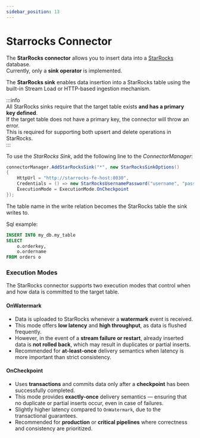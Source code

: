 ```yaml
---
sidebar_position: 13
---
```


# Starrocks Connector

The **StarRocks connector** allows you to insert data into a [StarRocks](https://www.starrocks.io/) database.  
Currently, only a **sink operator** is implemented.

The **StarRocks sink** enables data insertion into a StarRocks table using the built-in Stream Load or HTTP-based ingestion mechanism.

:::info  
All StarRocks sinks require that the target table exists **and has a primary key defined**.  
If the target table does not have a primary key, the connector will throw an error.  
This is required for supporting both upsert and delete operations in StarRocks.  
:::

To use the *StarRocks Sink*, add the following line to the *ConnectorManager*:

```csharp
connectorManager.AddStarRocksSink("*", new StarRocksSinkOptions()
{
    HttpUrl = "http://starrocks-fe-host:8030",
    Credentials = () => new StarRocksUsernamePassword("username", "password"),
    ExecutionMode = ExecutionMode.OnCheckpoint
});
```

The table name in the write relation becomes the StarRocks table the sink writes to.

Sql example:

```sql
INSERT INTO my_db.my_table
SELECT 
    o.orderkey,
    o.ordername
FROM orders o
```

### Execution Modes

The StarRocks connector supports two execution modes that control when and how data is committed to the target table.

#### **OnWatermark**

- Data is uploaded to StarRocks whenever a **watermark** event is received.  
- This mode offers **low latency** and **high throughput**, as data is flushed frequently.  
- However, in the event of a **stream failure or restart**, already inserted data is **not rolled back**, which may result in duplicates or partial inserts.  
- Recommended for **at-least-once** delivery semantics when latency is more important than strict consistency.

#### **OnCheckpoint**

- Uses **transactions** and commits data only after a **checkpoint** has been successfully completed.  
- This mode provides **exactly-once** delivery semantics — ensuring that no duplicate or partial inserts occur, even in case of failures.  
- Slightly higher latency compared to `OnWatermark`, due to the transactional guarantees.  
- Recommended for **production** or **critical pipelines** where correctness and consistency are prioritized.






